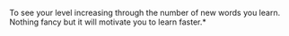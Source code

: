To see your level increasing through the number of new words you learn. Nothing fancy but it will motivate you to learn faster.*

